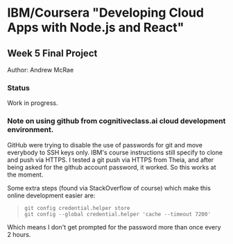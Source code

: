 # IBM/Coursera "Developing Cloud Apps with Node.js and React"
## Week 5 Final Project

Author: Andrew McRae

### Status
Work in progress.

### Note on using github from cognitiveclass.ai cloud development environment.
GitHub were trying to disable the use of passwords for git and move everybody to SSH keys only. IBM's course instructions still specify to clone and push via HTTPS. 
I tested a git push via HTTPS from Theia, and after being asked for the github account password, it worked. So this works at the moment.

Some extra steps (found via StackOverflow of course) which make this online development easier are:
>  `git config credential.helper store`  
>  `git config --global credential.helper 'cache --timeout 7200'`  

Which means I don't get prompted for the password more than once every 2 hours.

